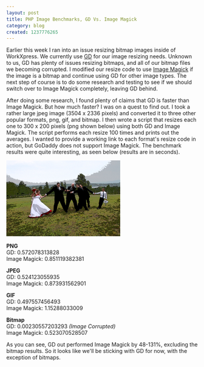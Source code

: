 ```yaml
---
layout: post
title: PHP Image Benchmarks, GD Vs. Image Magick
category: blog
created: 1237776265
---
```

Earlier this week I ran into an issue resizing bitmap images inside of
WorkXpress. We currently use [GD](http://us3.php.net/manual/en/book.image.php)
for our image resizing needs. Unknown to us, GD has plenty of issues resizing
bitmaps, and all of our bitmap files we becoming corrupted. I modified our
resize code to use [Image Magick](http://us3.php.net/imagick) if the image is a
bitmap and continue using GD for other image types. The next step of course is
to do some research and testing to see if we should switch over to Image Magick
completely, leaving GD behind.

After doing some research, I found plenty of claims that GD is faster than Image
Magick. But how much faster?  I was on a quest to find out. I took a rather
large jpeg image (3504 x 2336 pixels) and converted it to three other popular
formats, png, gif, and bitmap. I then wrote a script that resizes each one to
300 x 200 pixels (png shown below) using both GD and Image Magick. The script
performs each resize 100 times and prints out the averages. I wanted to provide
a working link to each format's resize code in action, but GoDaddy does not
support Image Magick. The benchmark results were quite interesting, as seen
below (results are in seconds).

![Resized PNG](/assets/images/2009/03/tugofwar.png)

**PNG**<br />
GD: 0.572078313828<br />
Image Magick: 0.851119382381

**JPEG**<br />
GD: 0.524123055935<br />
Image Magick: 0.873931562901

**GIF**<br />
GD: 0.497557456493<br />
Image Magick: 1.15288033009

**Bitmap**<br />
GD: 0.00230557203293 _(Image Corrupted)_<br />
Image Magick: 0.523070528507

As you can see, GD out performed Image Magick by 48-131%, excluding the bitmap
results. So it looks like we'll be sticking with GD for now, with the exception
of bitmaps.
